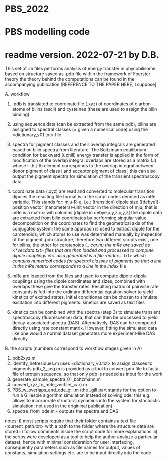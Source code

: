 # PBS_2022
# PBS modelling code
# readme version. 2022-07-21 by D.B.

This set of .m files performs analysis of energy transfer in
phycobilisome, based on structure saved as .pdb file within the framework of Foerster theory
the theory behind the computations can be found in the accompanying publication
[REFERENCE TO THE PAPER HERE, I suppose]

A. workflow
1. .pdb is translated to coordinate file (.xyz) of coordinates of c
arbon atoms of bilins (ascii) and cysteines (these are used to assign the bilin binding)

2. using sequence data (can be extracted from the same pdb), bilins are assigned to 
spectral classes (= given a numerical code) using the <dictionary_v01.txt> file

3. spectra for pigment classes and their overlap integrals are generated based on bilin spectra from literature. The Boltzmann 
equilibrium condition for backward (uphill) energy transfer is applied in the form of modification of the overlap integral
overlaps are stored as a matrix (J) whose i-th,j-th element corresponds to the overlap integral between 
donor pigment of class i and acceptor pigment of class j
this can also output the pigment spectra for simulation of the transient spectroscopy data

4. coordinate data (.xyz) are read and converted to molecular transition dipoles
the resulting file format is in the script codes denoted as mRe variable. This stands for: mju-R-e, i.e.:
(transition) dipole size ([debye])-position vector (nanometers)-unit vector in the direction of mju, that is mRe is a matrix:
wih columns [dipole in debye,x,y,z,x,y,z]
the dipole data are extracted from bilin coordinates by performing singular value decomposition on the coordinates
to find the geometrical axis of the conjugated system;
the same approach is used to extract dipole for the carotenoids; which atoms to use was determined manually by inspection of the pigment 
.pdb structure, therefore two different scripts exist, one for bilins, the other for carotenoids (..._car.m)
the mRe are saved as <*_vecdata.txt> files that are then loaded and processed to compute dipole couplings etc.
also generated is a file <index_....txt> which contains numerical codes for spectral classes of pigments
so that a line in the mRe matrix corresponds to a line in the index_ file

5. mRe are loaded from the files and used to compute dipole-dipole couplings using the dipole corrdinates and sizes, combined with 
overlaps these give the transfer rates. Resulting matrix of pairwise rate constants is fed into the ordinary differential equation 
solver to yield kinetics of excited states. Initial conditionas can be chosen to simulate  excitation into different pigments.
kinetics are saved as text files

6. kinetics can be combined with the spectra (step 3) to simulate transient spectroscopy (fluorescence) data, that can then be 
processed to yield decay-associated spectra (DAS). Alternatively, DAS can be computed directly using rate constant matrix. However, fitting the simulated data like one would a normal dataset generates more experiment-like DAS directly.  

B. the scripts (numbers correspond to workflow stages given in A)
1. pdb2xyz.m
2. identify_hetresidues.m uses <dictionary_v0.txt> to assign classes to pigments
pdb_2_seq.m is provided as a tool to convert pdb file to fasta file of protein sequence, so that only pdb is needed as input for the 
work
3. generate_sample_spectra_01_boltzmann.m
4. convert_xyz_to_mRe_vecfile(_car).m
5. PBS_w_overlaps_and_ode_gill.m 
(the _gill part stands for the option to run a Gillespie algorithm simulation instead of solving ode; this e.g. allows to incorporate
structural dynamics into the system for stochastic simulation; not used in the origininal publication)
6. spectra_from_ode.m - outputs the spectra and DAS

notes:
i) most scripts require that their folder contains a text file <current_path.txt> with a path to the folder where the structure data are stored
ii) follow comments inside the script code for more explanations
iii) the scrips were developed as a tool to help the author analyze a particular dataset, hence with minimal consideration for user interfacing, consequently parameters such as file names for output, values of constants, simulation settings etc. are to be input directly into the code

